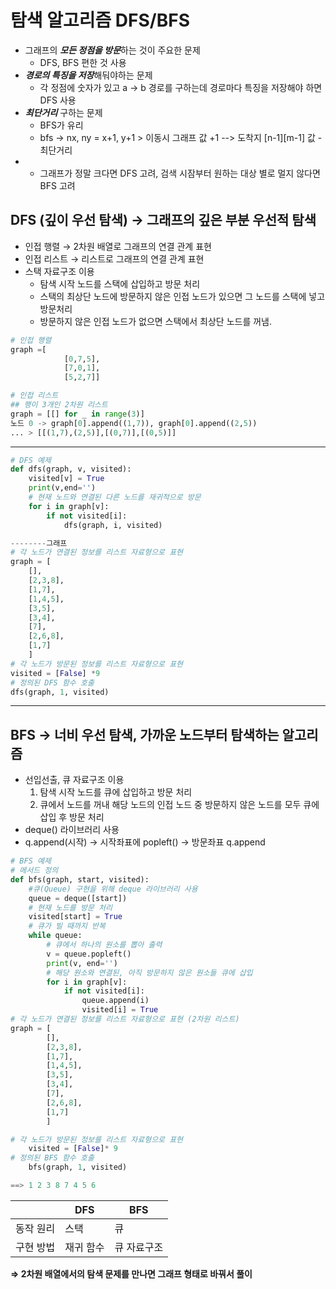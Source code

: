 # 탐색 알고리즘 DFS/BFS
- 그래프의 ***모든 정점을 방문***하는 것이 주요한 문제 
	- DFS, BFS 편한 것 사용
- ***경로의 특징을 저장***해둬야하는 문제
	- 각 정점에 숫자가 있고 a -> b 경로를 구하는데 경로마다 특징을 저장해야 하면 DFS 사용
- ***최단거리*** 구하는 문제
	- BFS가 유리
	- bfs -> nx, ny = x+1, y+1 > 이동시 그래프 값 +1 --> 도착지 [n-1][m-1] 값 - 최단거리
- * 그래프가 정말 크다면 DFS 고려, 검색 시잠부터 원하는 대상 별로 멀지 않다면 BFS 고려
## DFS (깊이 우선 탐색) → 그래프의 깊은 부분 우선적 탐색

- 인접 행렬 → 2차원 배열로 그래프의 연결 관계 표현
- 인접 리스트 → 리스트로 그래프의 연결 관계 표현
- 스택 자료구조 이용
    - 탐색 시작 노드를 스택에 삽입하고 방문 처리
    - 스택의 최상단 노드에 방문하지 않은 인접 노드가 있으면 그 노드를 스택에 넣고 방문처리
    - 방문하지 않은 인접 노드가 없으면 스택에서 최상단 노드를 꺼냄.

```python
# 인접 행렬
graph =[
			[0,7,5],
			[7,0,1],
			[5,2,7]]

# 인접 리스트
## 행이 3개인 2차원 리스트
graph = [[] for _ in range(3)]
노드 0 -> graph[0].append((1,7)), graph[0].append((2,5))
... > [[(1,7),(2,5)],[(0,7)],[(0,5)]]

```

---

```python
# DFS 예제
def dfs(graph, v, visited):
	visited[v] = True
	print(v,end='')
	# 현재 노드와 연결된 다른 노드를 재귀적으로 방문
	for i in graph[v]:
		if not visited[i]:
			dfs(graph, i, visited)

--------그래프
# 각 노드가 연결된 정보를 리스트 자료형으로 표현
graph = [
	[],
	[2,3,8],
	[1,7],
	[1,4,5],
	[3,5],
	[3,4],
	[7],
	[2,6,8],
	[1,7]
	]
# 각 노드가 방문된 정보를 리스트 자료형으로 표현
visited = [False] *9
# 정의된 DFS 함수 호출
dfs(graph, 1, visited)
```

---

## BFS → 너비 우선 탐색, 가까운 노드부터 탐색하는 알고리즘

- 선입선출, 큐 자료구조 이용
    1. 탐색 시작 노드를 큐에 삽입하고 방문 처리
    2. 큐에서 노드를 꺼내 해당 노드의 인접 노드 중 방문하지 않은 노드를 모두 큐에 삽입 후 방문 처리
- deque() 라이브러리 사용
- q.append(시작) -> 시작좌표에 popleft() -> 방문좌표 q.append
```python
# BFS 예제
# 메서드 정의
def bfs(graph, start, visited):
	#큐(Queue) 구현을 위해 deque 라이브러리 사용
	queue = deque([start])
	# 현재 노드를 방문 처리
	visited[start] = True
	# 큐가 빌 때까지 반복
	while queue:
		# 큐에서 하나의 원소를 뽑아 출력
		v = queue.popleft()
		print(v, end='')
		# 해당 원소와 연결된, 아직 방문하지 않은 원소들 큐에 삽입
		for i in graph[v]:
			if not visited[i]:
				queue.append(i)
				visited[i] = True
# 각 노드가 연결된 정보를 리스트 자료형으로 표현 (2차원 리스트)
graph = [
		[],
		[2,3,8],
		[1,7],
		[1,4,5],
		[3,5],
		[3,4],
		[7],
		[2,6,8],
		[1,7]
		]

# 각 노드가 방문된 정보를 리스트 자료형으로 표현
	visited = [False]* 9
# 정의된 BFS 함수 호출
	bfs(graph, 1, visited)

==> 1 2 3 8 7 4 5 6
```

|  | DFS | BFS |
| --- | --- | --- |
| 동작 원리 | 스택 | 큐 |
| 구현 방법 | 재귀 함수 | 큐 자료구조 |

**⇒ 2차원 배열에서의 탐색 문제를 만나면 그래프 형태로 바꿔서 풀이**
